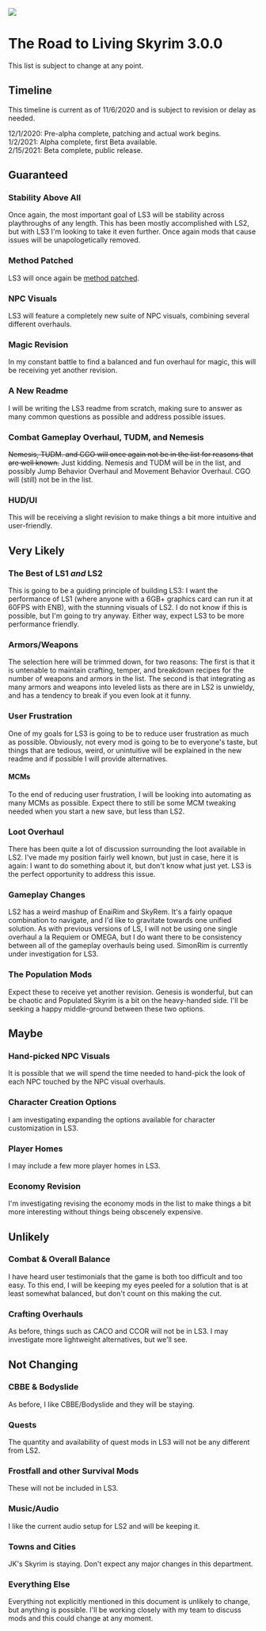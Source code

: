 ![](https://i.imgur.com/Vokoo6f.png)

# The Road to Living Skyrim 3.0.0
This list is subject to change at any point.

## Timeline
This timeline is current as of 11/6/2020 and is subject to revision or delay as needed.

12/1/2020: Pre-alpha complete, patching and actual work begins.  
1/2/2021: Alpha complete, first Beta available.  
2/15/2021: Beta complete, public release.  

## Guaranteed
### Stability Above All
Once again, the most important goal of LS3 will be stability across playthroughs of any length. This has been mostly accomplished with LS2, but with LS3 I'm looking to take it even further. Once again mods that cause issues will be unapologetically removed.

### Method Patched
LS3 will once again be [method patched](https://gist.github.com/CovenantTurtle/9992289653e91455a06753ef6275590a).

### NPC Visuals
LS3 will feature a completely new suite of NPC visuals, combining several different overhauls.

### Magic Revision
In my constant battle to find a balanced and fun overhaul for magic, this will be receiving yet another revision.

### A New Readme
I will be writing the LS3 readme from scratch, making sure to answer as many common questions as possible and address possible issues.

### Combat Gameplay Overhaul, TUDM, and Nemesis
~~Nemesis, TUDM. and CGO will once again not be in the list for reasons that are well known.~~ Just kidding. Nemesis and TUDM will be in the list, and possibly Jump Behavior Overhaul and Movement Behavior Overhaul. CGO will (still) not be in the list.

### HUD/UI
This will be receiving a slight revision to make things a bit more intuitive and user-friendly.

## Very Likely
### The Best of LS1 *and* LS2
This is going to be a guiding principle of building LS3: I want the performance of LS1 (where anyone with a 6GB+ graphics card can run it at 60FPS with ENB), with the stunning visuals of LS2. I do not know if this is possible, but I'm going to try anyway. Either way, expect LS3 to be more performance friendly.

### Armors/Weapons
The selection here will be trimmed down, for two reasons: The first is that it is untenable to maintain crafting, temper, and breakdown recipes for the number of weapons and armors in the list. The second is that integrating as many armors and weapons into leveled lists as there are in LS2 is unwieldy, and has a tendency to break if you even look at it funny.

### User Frustration
One of my goals for LS3 is going to be to reduce user frustration as much as possible. Obviously, not every mod is going to be to everyone's taste, but things that are tedious, weird, or unintuitive will be explained in the new readme and if possible I will provide alternatives.

#### MCMs
To the end of reducing user frustration, I will be looking into automating as many MCMs as possible. Expect there to still be some MCM tweaking needed when you start a new save, but less than LS2.

### Loot Overhaul
There has been quite a lot of discussion surrounding the loot available in LS2. I've made my position fairly well known, but just in case, here it is again: I want to do something about it, but don't know what just yet. LS3 is the perfect opportunity to address this issue.

### Gameplay Changes
LS2 has a weird mashup of EnaiRim and SkyRem. It's a fairly opaque combination to navigate, and I'd like to gravitate towards one unified solution. As with previous versions of LS, I will not be using one single overhaul a la Requiem or OMEGA, but I do want there to be consistency between all of the gameplay overhauls being used. SimonRim is currently under investigation for LS3.

### The Population Mods
Expect these to receive yet another revision. Genesis is wonderful, but can be chaotic and Populated Skyrim is a bit on the heavy-handed side. I'll be seeking a happy middle-ground between these two options.

## Maybe
### Hand-picked NPC Visuals
It is possible that we will spend the time needed to hand-pick the look of each NPC touched by the NPC visual overhauls.

### Character Creation Options
I am investigating expanding the options available for character customization in LS3.

### Player Homes
I may include a few more player homes in LS3.

### Economy Revision
I'm investigating revising the economy mods in the list to make things a bit more interesting without things being obscenely expensive.

## Unlikely
### Combat & Overall Balance
I have heard user testimonials that the game is both too difficult and too easy. To this end, I will be keeping my eyes peeled for a solution that is at least somewhat balanced, but don't count on this making the cut.

### Crafting Overhauls
As before, things such as CACO and CCOR will not be in LS3. I may investigate more lightweight alternatives, but we'll see.

## Not Changing
### CBBE & Bodyslide
As before, I like CBBE/Bodyslide and they will be staying.

### Quests
The quantity and availability of quest mods in LS3 will not be any different from LS2. 

### Frostfall and other Survival Mods
These will not be included in LS3.

### Music/Audio
I like the current audio setup for LS2 and will be keeping it.

### Towns and Cities
JK's Skyrim is staying. Don't expect any major changes in this department.

### Everything Else
Everything not explicitly mentioned in this document is unlikely to change, but anything is possible. I'll be working closely with my team to discuss mods and this could change at any moment.



